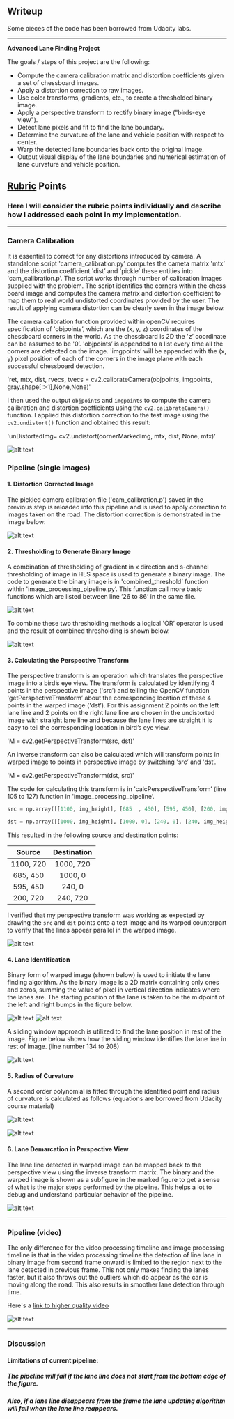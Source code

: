 ## Writeup

Some pieces of the code has been borrowed from Udacity labs.

---

**Advanced Lane Finding Project**

The goals / steps of this project are the following:

* Compute the camera calibration matrix and distortion coefficients given a set of chessboard images.
* Apply a distortion correction to raw images.
* Use color transforms, gradients, etc., to create a thresholded binary image.
* Apply a perspective transform to rectify binary image ("birds-eye view").
* Detect lane pixels and fit to find the lane boundary.
* Determine the curvature of the lane and vehicle position with respect to center.
* Warp the detected lane boundaries back onto the original image.
* Output visual display of the lane boundaries and numerical estimation of lane curvature and vehicle position.

[//]: # (Image References)

[image1]: ./img/undistort_chessboard.png "Undistorted"
[image2]: ./img/undistorted_image.png "Road Undistorted"
[image3]: ./img/various_thresholding.png "Binary Example"
[image4]: ./img/threshold_image.png "Binary combined"
[image5]: ./img/warped_image.png "Warped Image with Visual Fit"
[image6]: ./img/warped_binary.png "Warped Binary Image"
[image7]: ./img/lane_pixel_histogram.png "Histogram"
[image8]: ./img/window_search.png "Window Search"
[image9]: ./img/2nd_order_equation.png "Second order polynomial"
[image10]: ./img/2nd_order_equation_curvature.png "curvature"
[image11]: ./img/lane_marked_perspective_view.png "output of pipeline"

[image12]: ./output_videos/project_video.gif "Marked Video"

## [Rubric](https://review.udacity.com/#!/rubrics/571/view) Points

### Here I will consider the rubric points individually and describe how I addressed each point in my implementation.  

---

### Camera Calibration

It is essential to correct for any distortions introduced by camera. A standalone script 'camera_calibration.py’ computes the cameta matrix 'mtx’ and the distortion coefficient 'dist’ and 'pickle’ these entities into 'cam_calibration.p’. The script works through number of calibration images supplied with the problem. The script identifies the corners within the chess board image and computes the camera matrix and distortion coefficient to map them to real world undistorted coordinates provided by the user. The result of applying camera distortion can be clearly seen in the image below.

The camera calibration function provided within openCV requires specification of 'objpoints’, which are the (x, y, z) coordinates of the chessboard corners in the world. As the chessboard is 2D the 'z’ coordinate can be assumed to be '0’. 'objpoints’ is appended to a list every time all the corners are detected on the image. 'imgpoints’ will be appended with the (x, y) pixel position of each of the corners in the image plane with each successful chessboard detection.  

'ret, mtx, dist, rvecs, tvecs = cv2.calibrateCamera(objpoints, imgpoints, gray.shape[::-1],None,None)'

I then used the output `objpoints` and `imgpoints` to compute the camera calibration and distortion coefficients using the `cv2.calibrateCamera()` function.  I applied this distortion correction to the test image using the `cv2.undistort()` function and obtained this result: 

'unDistortedImg= cv2.undistort(cornerMarkedImg, mtx, dist, None, mtx)’

![alt text][image1]

### Pipeline (single images)

#### 1. Distortion Corrected Image

The pickled camera calibration file ('cam_calibration.p') saved in the previous step is reloaded into this pipeline and is used to apply correction to images taken on the road. The distortion correction is demonstrated in the image below:

![alt text][image2]

#### 2. Thresholding to Generate Binary Image

A combination of thresholding of gradient in x direction and s-channel thresholding of image in HLS space is used to generate a binary image. The code to generate the binary image is in 'combined_threshold’ function within 'image_processing_pipeline.py’. This function call more basic functions which are listed between line ’26 to 86’ in the same file.

![alt text][image3]

To combine these two thresholding methods a logical 'OR’ operator is used and the result of combined thresholding is shown below.

![alt text][image4]

#### 3. Calculating the Perspective Transform

The perspective transform is an operation which translates the perspective image into a bird’s eye view. The transform is calculated by identifying 4 points in the perspective image ('src’) and telling the OpenCV function 'getPerspectiveTransform’ about the corresponding location of these 4 points in the warped image ('dst’). For this assignment 2 points on the left lane line and 2 points on the right lane line are chosen in the undistorted image with straight lane line and because the lane lines are straight it is easy to tell the corresponding location in bird’s eye view. 

'M = cv2.getPerspectiveTransform(src, dst)'

An inverse transform can also be calculated which will transform points in warped image to points in perspective image by switching 'src’ and 'dst’.

'M = cv2.getPerspectiveTransform(dst, src)'

The code for calculating this transform is in 'calcPerspectiveTransform’ (line 105 to 127) function in 'image_processing_pipeline’.

```python
src = np.array([[1100, img_height], [685  , 450], [595, 450], [200, img_height]], dtype=np.float32)

dst = np.array([[1000, img_height], [1000, 0], [240, 0], [240, img_height]], dtype=np.float32)
```
This resulted in the following source and destination points:

| Source        | Destination   | 
|:-------------:|:-------------:| 
| 1100, 720      | 1000, 720        | 
| 685, 450      | 1000, 0      |
| 595, 450     | 240, 0      |
| 200, 720      | 240, 720        |

I verified that my perspective transform was working as expected by drawing the `src` and `dst` points onto a test image and its warped counterpart to verify that the lines appear parallel in the warped image.


![alt text][image5]

#### 4. Lane Identification

Binary form of warped image (shown below) is used to initiate the lane finding algorithm. As the binary image is a 2D matrix containing only ones and zeros, summing the value of pixel in vertical direction indicates where the lanes are. The starting position of the lane is taken to be the midpoint of the left and right bumps in the figure below.

![alt text][image6]
![alt text][image7]

A sliding window approach is utilized to find the lane position in rest of the image. Figure below shows how the sliding window identifies the lane line in rest of image. (line number 134 to 208)

![alt text][image8]

#### 5. Radius of Curvature

A second order polynomial is fitted through the identified point and radius of curvature is calculated as follows (equations are borrowed from Udacity course material)

![alt text][image9]

![alt text][image10]

#### 6. Lane Demarcation in Perspective View

The lane line detected in warped image can be mapped back to the perspective view using the inverse transform matrix. The binary and the warped image is shown as a subfigure in the marked figure to get a sense of what is the major steps performed by the pipeline. This helps a lot to debug and understand particular behavior of the pipeline.


![alt text][image11]

---

### Pipeline (video)

The only difference for the video processing timeline and image processing timeline is that in the video processing timeline the detection of line lane in binary image from second frame onward is limited to the region next to the lane detected in previous frame. This not only makes finding the lanes faster, but it also throws out the outliers which do appear as the car is moving along the road. This also results in smoother lane detection through time.

Here's a [link to higher quality video](https://youtu.be/IUyTZYoWxmw)

![alt text][image12]

---

### Discussion

#### Limitations of current pipeline:

##### The pipeline will fail if the lane line does not start from the bottom edge of the figure.

##### Also, if a lane line disappears from the frame the lane updating algorithm will fail when the lane line reappears.  

